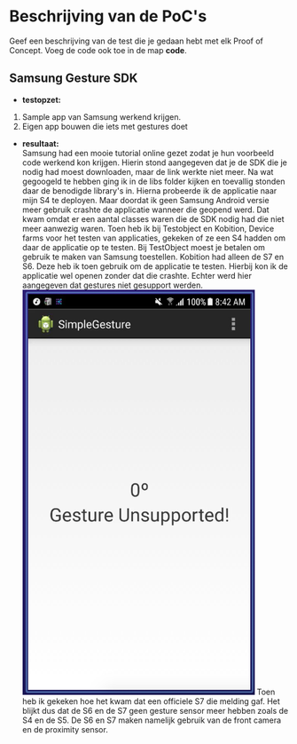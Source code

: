 Beschrijving van de PoC's
==========================

Geef een beschrijving van de test die je gedaan hebt met elk Proof of Concept. Voeg 
 de code ook toe in de map **code**.
 
Samsung Gesture SDK
----------------
* **testopzet:**  
1. Sample app van Samsung werkend krijgen.
2. Eigen app bouwen die iets met gestures doet

* **resultaat:**  
Samsung had een mooie tutorial online gezet zodat je hun voorbeeld code werkend kon krijgen. Hierin stond aangegeven dat je de SDK die je nodig had moest downloaden, maar de link werkte niet meer. Na wat gegoogeld te hebben ging ik in de libs folder kijken en toevallig stonden daar de benodigde library's in. Hierna probeerde ik de applicatie naar mijn S4 te deployen. Maar doordat ik geen Samsung Android versie meer gebruik crashte de applicatie wanneer die geopend werd. Dat kwam omdat er een aantal classes waren die de SDK nodig had die niet meer aanwezig waren. Toen heb ik bij Testobject en Kobition, Device farms voor het testen van applicaties, gekeken of ze een S4 hadden om daar de applicatie op te testen. Bij TestObject moest je betalen om gebruik te maken van Samsung toestellen. Kobition had alleen de S7 en S6. Deze heb ik toen gebruik om de applicatie te testen. Hierbij kon ik de applicatie wel openen zonder dat die crashte. Echter werd hier aangegeven dat gestures niet gesupport werden.
![alt Gesture](./gesture.png "Gesture")
Toen heb ik gekeken hoe het kwam dat een officiele S7 die melding gaf. Het blijkt dus dat de S6 en de S7 geen gesture sensor meer hebben zoals de S4 en de S5. De S6 en S7 maken namelijk gebruik van de front camera en de proximity sensor.